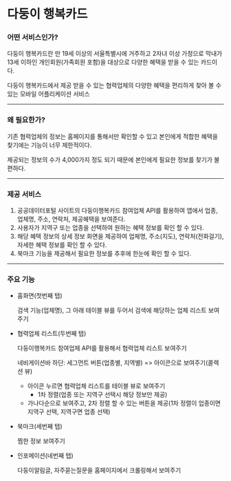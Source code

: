 # 다둥이 행복카드

### 어떤 서비스인가?

다둥이 행복카드란 만 19세 이상의 서울특별시에 거주하고 2자녀 이상 가정으로 막내가 13세 이하인 개인회원(가족회원 포함)을 대상으로 다양한 혜택을 받을 수 있는 카드이다.

다둥이 행복카드에서 제공 받을 수 있는 협력업체의 다양한 혜택을 편리하게 찾아 볼 수 있는 모바일 어플리케이션 서비스

---

### 왜 필요한가?

기존 협력업체의 정보는 홈페이지를 통해서만 확인할 수 있고 본인에게 적합한 혜택을 찾기에는 기능이 너무 제한적이다.

제공되는 정보의 수가 4,000가지 정도 되기 때문에 본인에게 필요한 정보를 찾기가 불편하다.

---

### 제공 서비스

1. 공공데이터포털 사이트의 다둥이행복카드 참여업체 API를 활용하여 앱에서 업종, 업체명, 주소, 연락처, 제공혜택을 보여준다.
2. 사용자가 지역구 또는 업종을 선택하여 원하는 혜택 정보를 확인 할 수 있다.
3. 해당 혜택 정보의 상세 정보 화면을 제공하여 업체명, 주소(지도), 연락처(전화걸기), 자세한 혜택 정보를 확인 할 수 있다.
4. 북마크 기능을 제공해서 필요한 정보를 추후에 한눈에 확인 할 수 있다.

---

### 주요 기능

* 홈화면(첫번째 탭)

  검색 기능(업체명), 그 아래 테이블 뷰를 두어서 검색에 해당하는 업체 리스트 보여주기

* 협력업체 리스트(두번째 탭)

  다둥이행복카드 참여업체 API를 활용해서 협력업체 리스트 보여주기

  네비게이션바 하단: 세그먼트 버튼(업종별, 지역별) => 아이콘으로 보여주기(콜렉션 뷰)

  * 아이콘 누르면 협력업체 리스트를 테이블 뷰로 보여주기
    - 1차 정렬(업종 또는 지역구 선택시 해당 정보만 제공)
  * 가나다순으로 보여주고, 2차 정렬 할 수 있는 버튼을 제공(1차 정렬이 업종이면 지역구 선택, 지역구면 업종 선택)

* 북마크(세번째 탭)

  찜한 정보 보여주기

* 인포메이션(네번째 탭)

  다둥이알림글, 자주묻는질문을 홈페이지에서 크롤링해서 보여주기

  ​
